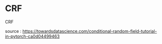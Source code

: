 # CRF
CRF

source : https://towardsdatascience.com/conditional-random-field-tutorial-in-pytorch-ca0d04499463
